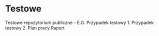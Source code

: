 # Testowe
Testowe repozytorium publiczne - E.G.
Przypadek testowy 1.
Przypadek testowy 2.
Plan pracy
Raport 